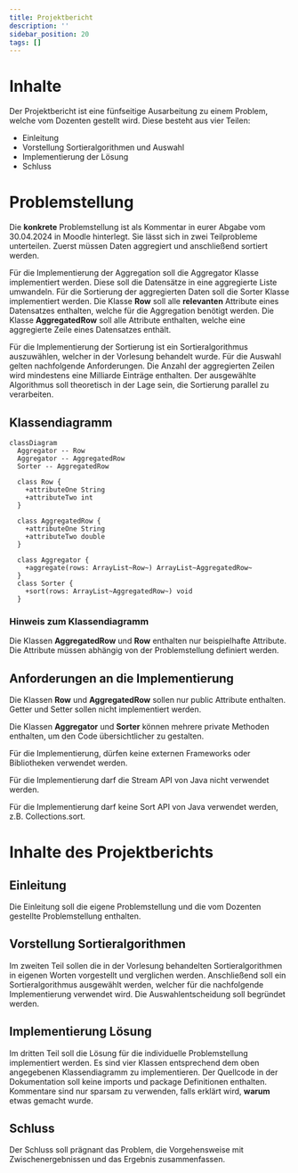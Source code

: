 ```yaml
---
title: Projektbericht
description: ''
sidebar_position: 20
tags: []
---
```


# Inhalte

Der Projektbericht ist eine fünfseitige Ausarbeitung zu einem Problem, welche
vom Dozenten gestellt wird. Diese besteht aus vier Teilen:

- Einleitung
- Vorstellung Sortieralgorithmen und Auswahl
- Implementierung der Lösung
- Schluss

# Problemstellung

Die **konkrete** Problemstellung ist als Kommentar in eurer Abgabe vom
30.04.2024 in Moodle hinterlegt. Sie lässt sich in zwei Teilprobleme
unterteilen. Zuerst müssen Daten aggregiert und anschließend sortiert werden.

Für die Implementierung der Aggregation soll die Aggregator Klasse implementiert
werden. Diese soll die Datensätze in eine aggregierte Liste umwandeln. Für die
Sortierung der aggregierten Daten soll die Sorter Klasse implementiert werden.
Die Klasse **Row** soll alle **relevanten** Attribute eines Datensatzes
enthalten, welche für die Aggregation benötigt werden. Die Klasse
**AggregatedRow** soll alle Attribute enthalten, welche eine aggregierte Zeile
eines Datensatzes enthält.

Für die Implementierung der Sortierung ist ein Sortieralgorithmus auszuwählen,
welcher in der Vorlesung behandelt wurde. Für die Auswahl gelten nachfolgende
Anforderungen. Die Anzahl der aggregierten Zeilen wird mindestens eine Milliarde
Einträge enthalten. Der ausgewählte Algorithmus soll theoretisch in der Lage
sein, die Sortierung parallel zu verarbeiten.

## Klassendiagramm

```mermaid
classDiagram
  Aggregator -- Row
  Aggregator -- AggregatedRow
  Sorter -- AggregatedRow

  class Row {
    +attributeOne String
    +attributeTwo int
  }

  class AggregatedRow {
    +attributeOne String
    +attributeTwo double
  }

  class Aggregator {
    +aggregate(rows: ArrayList~Row~) ArrayList~AggregatedRow~
  }
  class Sorter {
    +sort(rows: ArrayList~AggregatedRow~) void
  }
```

### Hinweis zum Klassendiagramm

Die Klassen **AggregatedRow** und **Row** enthalten nur beispielhafte Attribute.
Die Attribute müssen abhängig von der Problemstellung definiert werden.

## Anforderungen an die Implementierung

Die Klassen **Row** und **AggregatedRow** sollen nur public Attribute enthalten.
Getter und Setter sollen nicht implementiert werden.

Die Klassen **Aggregator** und **Sorter** können mehrere private Methoden
enthalten, um den Code übersichtlicher zu gestalten.

Für die Implementierung, dürfen keine externen Frameworks oder Bibliotheken
verwendet werden.

Für die Implementierung darf die Stream API von Java nicht verwendet werden.

Für die Implementierung darf keine Sort API von Java verwendet werden, z.B.
Collections.sort.

# Inhalte des Projektberichts

## Einleitung

Die Einleitung soll die eigene Problemstellung und die vom Dozenten gestellte
Problemstellung enthalten.

## Vorstellung Sortieralgorithmen

Im zweiten Teil sollen die in der Vorlesung behandelten Sortieralgorithmen in
eigenen Worten vorgestellt und verglichen werden. Anschließend soll ein
Sortieralgorithmus ausgewählt werden, welcher für die nachfolgende
Implementierung verwendet wird. Die Auswahlentscheidung soll begründet werden.

## Implementierung Lösung

Im dritten Teil soll die Lösung für die individuelle Problemstellung
implementiert werden. Es sind vier Klassen entsprechend dem oben angegebenen
Klassendiagramm zu implementieren. Der Quellcode in der Dokumentation soll keine
imports und package Definitionen enthalten. Kommentare sind nur sparsam zu
verwenden, falls erklärt wird, **warum** etwas gemacht wurde.

## Schluss

Der Schluss soll prägnant das Problem, die Vorgehensweise mit
Zwischenergebnissen und das Ergebnis zusammenfassen.
